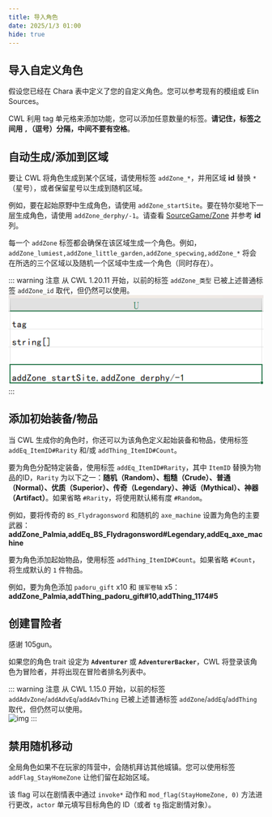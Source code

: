 ```yaml
---
title: 导入角色
date: 2025/1/3 01:00
hide: true
---
```


## 导入自定义角色

假设您已经在 Chara 表中定义了您的自定义角色。您可以参考现有的模组或 Elin Sources。
<LinkCard t="SourceChara" u="https://docs.google.com/spreadsheets/d/1CJqsXFF2FLlpPz710oCpNFYF4W_5yoVn" />

CWL 利用 tag 单元格来添加功能，您可以添加任意数量的标签。**请记住，标签之间用 `,`（逗号）分隔，中间不要有空格**。

## 自动生成/添加到区域

要让 CWL 将角色生成到某个区域，请使用标签 `addZone_*`，并用区域 **id** 替换 `*`（星号），或者保留星号以生成到随机区域。

例如，要在起始原野中生成角色，请使用 `addZone_startSite`。要在特尔斐地下一层生成角色，请使用 `addZone_derphy/-1`。请查看 [SourceGame/Zone](https://docs.google.com/spreadsheets/d/16-LkHtVqjuN9U0rripjBn-nYwyqqSGg_/edit?gid=1819250752#gid=1819250752) 并参考 **id** 列。

每一个 `addZone` 标签都会确保在该区域生成一个角色。例如，`addZone_lumiest,addZone_little_garden,addZone_specwing,addZone_*` 将会在所选的三个区域以及随机一个区域中生成一个角色（同时存在）。

::: warning 注意
从 CWL 1.20.11 开始，以前的标签 `addZone_类型` 已被上述普通标签 `addZone_id` 取代，但仍然可以使用。  
![img](./assets/spawn_chara.png)
:::

## 添加初始装备/物品

当 CWL 生成你的角色时，你还可以为该角色定义起始装备和物品，使用标签 `addEq_ItemID#Rarity` 和/或 `addThing_ItemID#Count`。

要为角色分配特定装备，使用标签 `addEq_ItemID#Rarity`，其中 `ItemID` 替换为物品的ID，`Rarity` 为以下之一：**随机（Random）、粗糙（Crude）、普通（Normal）、优质（Superior）、传奇（Legendary）、神话（Mythical）、神器（Artifact）**。如果省略 `#Rarity`，将使用默认稀有度 `#Random`。

例如，要将传奇的 `BS_Flydragonsword` 和随机的 `axe_machine` 设置为角色的主要武器：
**addZone_Palmia,addEq_BS_Flydragonsword#Legendary,addEq_axe_machine**

要为角色添加起始物品，使用标签 `addThing_ItemID#Count`。如果省略 `#Count`，将生成默认的 `1` 件物品。

例如，要为角色添加 `padoru_gift` x10 和 `援军卷轴` x5：
**addZone_Palmia,addThing_padoru_gift#10,addThing_1174#5**

## 创建冒险者

感谢 105gun。

如果您的角色 trait 设定为 **`Adventurer`** 或 **`AdventurerBacker`**，CWL 将登录该角色为冒险者，并将出现在冒险者排名列表中。

::: warning 注意
从 CWL 1.15.0 开始，以前的标签 `addAdvZone`/`addAdvEq`/`addAdvThing` 已被上述普通标签 `addZone`/`addEq`/`addThing` 取代，但仍然可以使用。  
![img](https://i.postimg.cc/SN93258B/image.png)
:::

## 禁用随机移动

全局角色如果不在玩家的阵营中，会随机拜访其他城镇。您可以使用标签 `addFlag_StayHomeZone` 让他们留在起始区域。

该 flag 可以在剧情表中通过 `invoke*` 动作和 `mod_flag(StayHomeZone, 0)` 方法进行更改，`actor` 单元填写目标角色的 ID（或者 `tg` 指定剧情对象）。